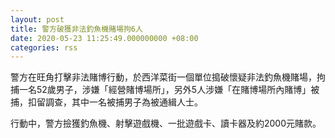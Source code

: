 ```yaml
---
layout: post
title: 警方破獲非法釣魚機賭場拘6人
date: 2020-05-23 11:25:49.000000000 +08:00
categories: rss
---
```


警方在旺角打擊非法賭博行動，於西洋菜街一個單位搗破懷疑非法釣魚機賭場，拘捕一名52歲男子，涉嫌「經營賭博場所」，另外5人涉嫌「在賭博場所內賭博」被捕，扣留調查，其中一名被捕男子為被通緝人士。

行動中，警方撿獲釣魚機、射擊遊戲機、一批遊戲卡、讀卡器及約2000元賭款。
